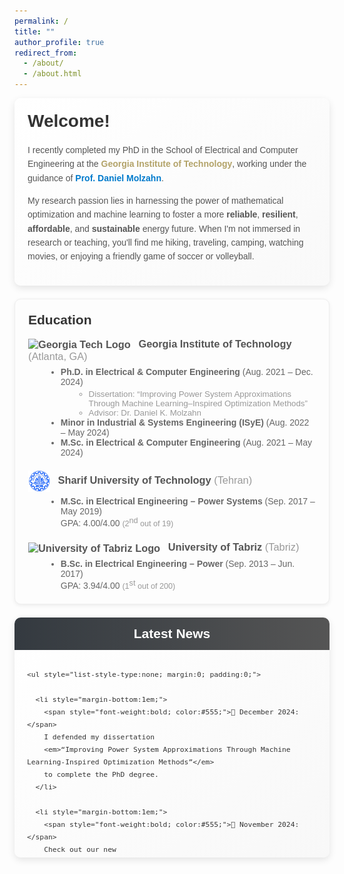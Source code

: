 ```yaml
---
permalink: /
title: ""
author_profile: true
redirect_from: 
  - /about/
  - /about.html
---
```




<div style="
  background: linear-gradient(135deg, #ffffff 0%, #f9f9f9 100%);
  padding: 1.5em;
  border-radius: 10px;
  box-shadow: 0 4px 12px rgba(0,0,0,0.1);
  font-family: Arial, sans-serif;
  margin-bottom: 1.5em;
">
  <h1 style="margin-top:0; font-weight:600; color:#333;">
    Welcome!
  </h1>
  <p style="color:#555; line-height:1.6;">
    I recently completed my PhD in the School of Electrical and Computer Engineering at the
    <span style="color:#B3A369; font-weight:bold;">Georgia Institute of Technology</span>, working under the guidance of <a href="https://molzahn.github.io/index.html" style="color:#007acc; text-decoration:none; font-weight:bold;" target="_blank">
      Prof. Daniel Molzahn</a>.
  </p>
  <p style="color:#555; line-height:1.6;">
    My research passion lies in harnessing the power of mathematical optimization 
    and machine learning to foster a more 
    <strong>reliable</strong>, 
    <strong>resilient</strong>, 
    <strong>affordable</strong>, 
    and 
    <strong>sustainable</strong> 
    energy future.
    When I'm not immersed in research or teaching, you'll find me hiking, traveling, camping, 
    watching movies, or enjoying a friendly game of soccer or volleyball.
  </p>
</div>



<div style="
  background: #fdfdfd;
  padding: 1.5em;
  border: 1px solid #eee;
  border-radius: 10px;
  box-shadow: 0 2px 6px rgba(0,0,0,0.07);
  font-family: Arial, sans-serif;
  margin-bottom: 1.5em;
">
  <h2 style="margin-top:0; color:#333;">Education</h2>

  <!-- Georgia Tech Section -->
  <div style="margin-bottom: 1.5em;">
    <h3 style="margin:0; color:#555;">
      <img 
        src="./images/gatech.png"
        alt="Georgia Tech Logo"
        width="35"
        style="vertical-align: middle; margin-right: 8px;"
      />
      Georgia Institute of Technology
      <span style="font-weight: normal; color: #999;">(Atlanta, GA)</span>
    </h3>
    <ul style="list-style: disc; margin: 0.5em 0 0 2em; color:#666;">
      <li>
        <strong>Ph.D. in Electrical &amp; Computer Engineering</strong> (Aug. 2021 – Dec. 2024)
        <ul style="list-style: circle; margin: 0.25em 0 0 1.5em;">
          <li style="color:#999; font-size:0.95em;">
            Dissertation: <q>Improving Power System Approximations Through Machine Learning–Inspired Optimization Methods</q>
          </li>
          <li style="color:#999; font-size:0.95em;">
            Advisor: Dr. Daniel K. Molzahn
          </li>
        </ul>
      </li>
      <li>
        <strong>Minor in Industrial &amp; Systems Engineering (ISyE)</strong> (Aug. 2022 – May 2024)
      </li>
      <li>
        <strong>M.Sc. in Electrical &amp; Computer Engineering</strong> (Aug. 2021 – May 2024)
      </li>
    </ul>
  </div>

  <!-- Sharif University Section -->
  <div style="margin-bottom: 1.5em;">
    <h3 style="margin:0; color:#555;">
      <img 
        src="./images/sharif.png"
        alt="Sharif University of Technology Logo"
        width="35"
        style="vertical-align: middle; margin-right: 8px;"
      />
      Sharif University of Technology
      <span style="font-weight: normal; color: #999;">(Tehran)</span>
    </h3>
    <ul style="list-style: disc; margin: 0.5em 0 0 2em; color:#666;">
      <li>
        <strong>M.Sc. in Electrical Engineering – Power Systems</strong> (Sep. 2017 – May 2019)<br>
        GPA: 4.00/4.00 
        <span style="font-size:0.9em; color:#999;">
          (2<span style="vertical-align: super;">nd</span> out of 19)
        </span>
      </li>
    </ul>
  </div>

  <!-- University of Tabriz Section -->
  <div>
    <h3 style="margin:0; color:#555;">
      <img 
        src="./images/tabriz.png"
        alt="University of Tabriz Logo"
        width="35"
        style="vertical-align: middle; margin-right: 8px;"
      />
      University of Tabriz
      <span style="font-weight: normal; color: #999;">(Tabriz)</span>
    </h3>
    <ul style="list-style: disc; margin: 0.5em 0 0 2em; color:#666;">
      <li>
        <strong>B.Sc. in Electrical Engineering – Power</strong> (Sep. 2013 – Jun. 2017)<br>
        GPA: 3.94/4.00
        <span style="font-size:0.9em; color:#999;">
          (1<span style="vertical-align: super;">st</span> out of 200)
        </span>
      </li>
    </ul>
  </div>
</div>


  
<!-- Fancy, scrollable "Latest News & Announcements" section with a modern design -->
<div style="
  margin: 1em 0; 
  border-radius: 10px; 
  background: linear-gradient(135deg, #ffffff 0%, #f8f8f8 100%);
  box-shadow: 0 4px 12px rgba(0,0,0,0.1);
  overflow: hidden;
">

  <!-- Section Heading -->
  <div style="
    background: linear-gradient(to right, #343a40 0%, #555 100%);
    padding: 1em;
  ">
    <h2 style="
      margin: 0; 
      font-size: 1.5em; 
      text-align: center; 
      color: #fff; 
      font-family: Arial, sans-serif;
    ">
      Latest News
    </h2>
  </div>

  <!-- Scrollable Content -->
  <div style="
    max-height: 300px; 
    overflow-y: auto; 
    padding: 1.2em 1.5em; 
    font-family: Arial, sans-serif; 
    font-size: 0.95em; 
    line-height: 1.5;
    color: #333;
  ">

    <ul style="list-style-type:none; margin:0; padding:0;">
      
      <li style="margin-bottom:1em;">
        <span style="font-weight:bold; color:#555;">📰 December 2024:</span>
        I defended my dissertation 
        <em>“Improving Power System Approximations Through Machine Learning-Inspired Optimization Methods”</em>
        to complete the PhD degree.
      </li>

      <li style="margin-bottom:1em;">
        <span style="font-weight:bold; color:#555;">📰 November 2024:</span>
        Check out our new 
        <a href="https://arxiv.org/pdf/2411.10528" target="_blank" style="
          color:red; 
          font-weight:bold; 
          text-decoration:none;
        ">
          preprint
        </a>
        on DC Optimal Transmission Switching Problem.
      </li>

      <li style="margin-bottom:1em;">
        <span style="font-weight:bold; color:#555;">📰 October 2024:</span>
        Check out our new 
        <a href="https://arxiv.org/pdf/2410.11725" target="_blank" style="
          color:red; 
          font-weight:bold; 
          text-decoration:none;
        ">
          preprint
        </a>
        on improving the accuracy of DC optimal power flow models.
      </li>

      <li style="margin-bottom:1em;">
        <span style="font-weight:bold; color:#555;">📰 July 2024:</span>
        I received the Dominion Energy Inclusion, Equity, and Diversity Scholarship Award 
        for the second consecutive time.
      </li>

      <li style="margin-bottom:1em;">
        <span style="font-weight:bold; color:#555;">📰 May 2024:</span>
        I began my summer internship at Dominion Energy in the Electric Transmission 
        Strategic Initiatives group.
      </li>

      <li style="margin-bottom:1em;">
        <span style="font-weight:bold; color:#555;">📰 May 2024:</span>
        I defended my PhD proposal and became a PhD candidate.
      </li>

      <li style="margin-bottom:1em;">
        <span style="font-weight:bold; color:#555;">📰 May 2024:</span>
        I received my second MSc degree in Electrical and Computer Engineering,
        this time from the Georgia Institute of Technology.
      </li>

      <li style="margin-bottom:1em;">
        <span style="font-weight:bold; color:#555;">📰 April 2024:</span>
        Our 
        <a href="https://ieeexplore.ieee.org/document/10508102" target="_blank" style="
          color:#007acc; 
          font-weight:bold; 
          text-decoration:none;
        ">
          paper
        </a>
        on power systems resilience has been accepted for publication in 
        the IEEE Transactions on Power Systems.
      </li>

      <li style="margin-bottom:1em;">
        <span style="font-weight:bold; color:#555;">📰 April 2024:</span>
        Check out our new 
        <a href="https://arxiv.org/pdf/2404.05125" target="_blank" style="
          color:red; 
          font-weight:bold; 
          text-decoration:none;
        ">
          preprint
        </a>
        on an optimized LinDistFlow model for power distribution networks.
      </li>

      <li style="margin-bottom:1em;">
        <span style="font-weight:bold; color:#555;">📰 March 2024:</span>
        Two papers 
        [
          <a href="https://arxiv.org/pdf/2310.00447" target="_blank" style="
            color:#007acc; 
            font-weight:bold; 
            text-decoration:none;
          ">
            1
          </a>, 
          <a href="https://arxiv.org/pdf/2304.11418" target="_blank" style="
            color:#007acc; 
            font-weight:bold; 
            text-decoration:none;
          ">
            2
          </a>
        ]
        have been accepted for the 23rd Power Systems Computational Conference (PSCC), 
        to appear in Electric Power Systems Research. We are looking to present our papers 
        in Paris this summer.
      </li>

      <li style="margin-bottom:1em;">
        <span style="font-weight:bold; color:#555;">📰 February 2024:</span>
        I presented our 
        <a href="https://ieeexplore.ieee.org/abstract/document/10472173" target="_blank" style="
          color:#007acc; 
          font-weight:bold; 
          text-decoration:none;
        ">
          paper
        </a>
        on power system equivalents at the Texas Power and Energy Conference (TPEC).
      </li>

      <li style="margin-bottom:1em;">
        <span style="font-weight:bold; color:#555;">📰 January 2024:</span>
        I began my part-time internship at North American Electric Reliability Corporation (NERC) 
        in the Advanced System Analytics &amp; Modeling (ASAM) department.
      </li>

      <li style="margin-bottom:1em;">
        <span style="font-weight:bold; color:#555;">📰 August 2023:</span>
        I received the Dominion Energy Inclusion, Equity, and Diversity Scholarship Award.
      </li>

      <li style="margin-bottom:1em;">
        <span style="font-weight:bold; color:#555;">📰 June 2023:</span>
        I presented our 
        <a href="https://arxiv.org/pdf/2209.04399" target="_blank" style="
          color:#007acc; 
          font-weight:bold; 
          text-decoration:none;
        ">
          paper
        </a>
        on the AC power flow feasibility restoration at the American Control Conference (ACC).
      </li>

      <li style="margin-bottom:1em;">
        <span style="font-weight:bold; color:#555;">📰 May 2023:</span>
        I started my internship at Dominion Energy in the ET Planning-Modeling team.
      </li>

    </ul>
  </div>
</div>

<script type="text/javascript" id="clustrmaps" src="//clustrmaps.com/map_v2.js?cl=ffffff&w=400&t=tt&d=IOXQwQpSC0JvOPauXcqdxTU8zarkV5M0XYAfgrG4TXs&cl=ffffff&w=a"></script>

